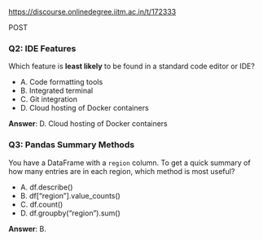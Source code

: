 https://discourse.onlinedegree.iitm.ac.in/t/172333

POST</p>
<h3><a class="anchor" href="#p-617737-q2-ide-features-4" name="p-617737-q2-ide-features-4"></a>Q2: IDE Features</h3>
<p>Which feature is <strong>least likely</strong> to be found in a standard code editor or IDE?</p>
<ul>
<li>A. Code formatting tools</li>
<li>B. Integrated terminal</li>
<li>C. Git integration</li>
<li>D. Cloud hosting of Docker containers</li>
</ul>
<p><strong>Answer</strong>: D. Cloud hosting of Docker containers</p>
<h3><a class="anchor" href="#p-617737-q3-pandas-summary-methods-5" name="p-617737-q3-pandas-summary-methods-5"></a>Q3: Pandas Summary Methods</h3>
<p>You have a DataFrame with a <code>region</code> column. To get a quick summary of how many entries are in each region, which method is most useful?</p>
<ul>
<li>A. df.describe()</li>
<li>B. df[“region”].value_counts()</li>
<li>C. df.count()</li>
<li>D. df.groupby(“region”).sum()</li>
</ul>
<p><strong>Answer</strong>: B.